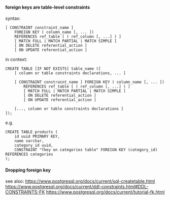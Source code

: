 #### foreign keys are table-level constraints
syntax:

    [ CONSTRAINT constraint_name ] 
        FOREIGN KEY ( column_name [, ... ])
        REFERENCES ref_table [ ( ref_column [, ...] ) ]
        [ MATCH FULL | MATCH PARTIAL | MATCH SIMPLE ] 
        [ ON DELETE referential_action ] 
        [ ON UPDATE referential_action ] 
    
in context:

    CREATE TABLE [IF NOT EXISTS] table_name ([
        [ column or table constraints declarations, ... ]
        
        [ CONSTRAINT constraint_name ] FOREIGN KEY ( column_name [, ... ]) 
            REFERENCES ref_table [ ( ref_column [, ...] ) ]
            [ MATCH FULL | MATCH PARTIAL | MATCH SIMPLE ] 
            [ ON DELETE referential_action ] 
            [ ON UPDATE referential_action ] 
        
        [..., column or table constraints declarations ]
    ]);

e.g.

    CREATE TABLE products (
        id uuid PRIMARY KEY, 
        name varchar,
        category_id uuid,
        CONSTRAINT "fkey on categories table" FOREIGN KEY (category_id) REFERENCES categories
    );

#### Dropping foreign key

see also:
https://www.postgresql.org/docs/current/sql-createtable.html
https://www.postgresql.org/docs/current/ddl-constraints.html#DDL-CONSTRAINTS-FK
https://www.postgresql.org/docs/current/tutorial-fk.html
